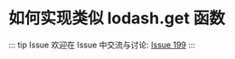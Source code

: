 # 如何实现类似 lodash.get 函数



::: tip Issue 
 欢迎在 Issue 中交流与讨论: [Issue 199](https://github.com/shfshanyue/Daily-Question/issues/199) 
:::



